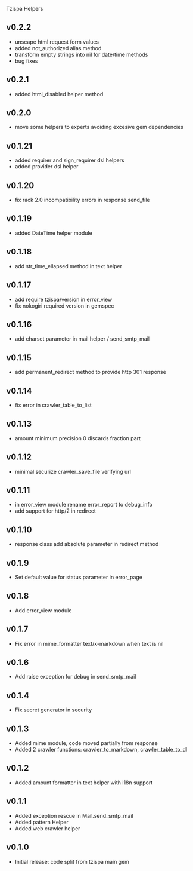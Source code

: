 Tzispa Helpers

## v0.2.2
- unscape html request form values
- added not_authorized alias method
- transform empty strings into nil for date/time methods
- bug fixes

## v0.2.1
- added html_disabled helper method

## v0.2.0
- move some helpers to experts avoiding excesive gem dependencies

## v0.1.21
- added requirer and sign_requirer dsl helpers
- added provider dsl helper

## v0.1.20
- fix rack 2.0 incompatibility errors in response send_file

## v0.1.19
- added DateTime helper module

## v0.1.18
- add str_time_ellapsed method in text helper

## v0.1.17
- add require tzispa/version in error_view
- fix nokogiri required version in gemspec

## v0.1.16
- add charset parameter in mail helper / send_smtp_mail

## v0.1.15
- add permanent_redirect method to provide http 301 response

## v0.1.14
- fix error in crawler_table_to_list

## v0.1.13
- amount minimum precision 0 discards fraction part

## v0.1.12
- minimal securize crawler_save_file verifying url

## v0.1.11
- in error_view module rename error_report to debug_info
- add support for http/2 in redirect

## v0.1.10
- response class add absolute parameter in redirect method

## v0.1.9
- Set default value for status parameter in error_page

## v0.1.8
- Add error_view module

## v0.1.7
- Fix error in mime_formatter text/x-markdown when text is nil

## v0.1.6
- Add raise exception for debug in send_smtp_mail

## v0.1.4
- Fix secret generator in security

## v0.1.3
- Added mime module, code moved partially from response
- Added 2 crawler functions: crawler_to_markdown, crawler_table_to_dl

## v0.1.2
- Added amount formatter in text helper with i18n support

## v0.1.1
- Added exception rescue in Mail.send_smtp_mail
- Added pattern Helper
- Added web crawler helper

## v0.1.0
- Initial release: code split from tzispa main gem
